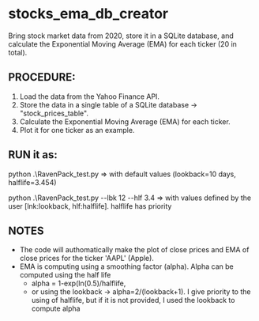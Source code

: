 # stocks_ema_db_creator
Bring stock market data from 2020, store it in a SQLite database, and calculate the Exponential Moving Average (EMA) for each ticker (20 in total).


## PROCEDURE:
1. Load the data from the Yahoo Finance API.
2. Store the data in a single table of a SQLite database -> "stock_prices_table".
3. Calculate the Exponential Moving Average (EMA) for each ticker. 
4. Plot it for one ticker as an example.


## RUN it as:

python .\RavenPack_test.py    => with default values (lookback=10 days, halflife=3.454)

python .\RavenPack_test.py --lbk 12 --hlf 3.4  => with values defined by the user [lnk:lookback, hlf:halflife].  halflife has priority 

## NOTES
- The code will authomatically make the plot of close prices and EMA of close prices for the ticker 'AAPL' (Apple).
- EMA is computing using a smoothing factor (alpha). Alpha can be computed using the half life
  -  alpha = 1-exp(ln(0.5)/halflife,
  -  or using the lookback -> alpha=2/(lookback+1).
  I  give priority to the using of halflife, but if it is not provided, I used the lookback to compute alpha
